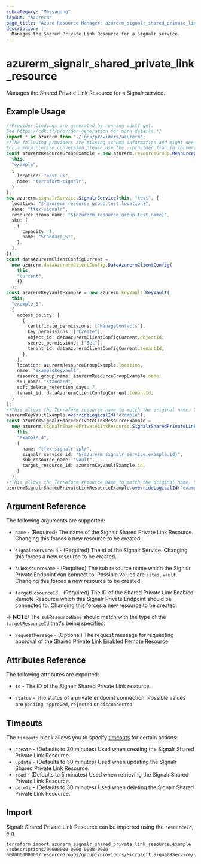 ```yaml
---
subcategory: "Messaging"
layout: "azurerm"
page_title: "Azure Resource Manager: azurerm_signalr_shared_private_link_resource"
description: |-
  Manages the Shared Private Link Resource for a Signalr service.
---
```


# azurerm\_signalr\_shared\_private\_link\_resource

Manages the Shared Private Link Resource for a Signalr service.

## Example Usage

```typescript
/*Provider bindings are generated by running cdktf get.
See https://cdk.tf/provider-generation for more details.*/
import * as azurerm from "./.gen/providers/azurerm";
/*The following providers are missing schema information and might need manual adjustments to synthesize correctly: azurerm.
For a more precise conversion please use the --provider flag in convert.*/
const azurermResourceGroupExample = new azurerm.resourceGroup.ResourceGroup(
  this,
  "example",
  {
    location: "east us",
    name: "terraform-signalr",
  }
);
new azurerm.signalrService.SignalrService(this, "test", {
  location: "${azurerm_resource_group.test.location}",
  name: "tfex-signalr",
  resource_group_name: "${azurerm_resource_group.test.name}",
  sku: [
    {
      capacity: 1,
      name: "Standard_S1",
    },
  ],
});
const dataAzurermClientConfigCurrent =
  new azurerm.dataAzurermClientConfig.DataAzurermClientConfig(
    this,
    "current",
    {}
  );
const azurermKeyVaultExample = new azurerm.keyVault.KeyVault(
  this,
  "example_3",
  {
    access_policy: [
      {
        certificate_permissions: ["ManageContacts"],
        key_permissions: ["Create"],
        object_id: dataAzurermClientConfigCurrent.objectId,
        secret_permissions: ["Set"],
        tenant_id: dataAzurermClientConfigCurrent.tenantId,
      },
    ],
    location: azurermResourceGroupExample.location,
    name: "examplekeyvault",
    resource_group_name: azurermResourceGroupExample.name,
    sku_name: "standard",
    soft_delete_retention_days: 7,
    tenant_id: dataAzurermClientConfigCurrent.tenantId,
  }
);
/*This allows the Terraform resource name to match the original name. You can remove the call if you don't need them to match.*/
azurermKeyVaultExample.overrideLogicalId("example");
const azurermSignalrSharedPrivateLinkResourceExample =
  new azurerm.signalrSharedPrivateLinkResource.SignalrSharedPrivateLinkResource(
    this,
    "example_4",
    {
      name: "tfex-signalr-splr",
      signalr_service_id: "${azurerm_signalr_service.example.id}",
      sub_resource_name: "vault",
      target_resource_id: azurermKeyVaultExample.id,
    }
  );
/*This allows the Terraform resource name to match the original name. You can remove the call if you don't need them to match.*/
azurermSignalrSharedPrivateLinkResourceExample.overrideLogicalId("example");

```

## Argument Reference

The following arguments are supported:

*   `name` - (Required) The name of the Signalr Shared Private Link Resource. Changing this forces a new resource to be created.

*   `signalrServiceId` - (Required) The id of the Signalr Service. Changing this forces a new resource to be created.

*   `subResourceName` - (Required) The sub resource name which the Signalr Private Endpoint can connect to. Possible values are `sites`, `vault`. Changing this forces a new resource to be created.

*   `targetResourceId` - (Required) The ID of the Shared Private Link Enabled Remote Resource which this Signalr Private Endpoint should be connected to. Changing this forces a new resource to be created.

\-> **NOTE:** The `subResourceName` should match with the type of the `targetResourceId` that's being specified.

* `requestMessage` - (Optional) The request message for requesting approval of the Shared Private Link Enabled Remote Resource.

## Attributes Reference

The following attributes are exported:

*   `id` - The ID of the Signalr Shared Private Link resource.

*   `status` - The status of a private endpoint connection. Possible values are `pending`, `approved`, `rejected` or `disconnected`.

## Timeouts

The `timeouts` block allows you to specify [timeouts](https://www.terraform.io/language/resources/syntax#operation-timeouts) for certain actions:

* `create` - (Defaults to 30 minutes) Used when creating the Signalr Shared Private Link Resource.
* `update` - (Defaults to 30 minutes) Used when updating the Signalr Shared Private Link Resource.
* `read` - (Defaults to 5 minutes) Used when retrieving the Signalr Shared Private Link Resource.
* `delete` - (Defaults to 30 minutes) Used when deleting the Signalr Shared Private Link Resource.

## Import

Signalr Shared Private Link Resource can be imported using the `resourceId`, e.g.

```shell
terraform import azurerm_signalr_shared_private_link_resource.example /subscriptions/00000000-0000-0000-0000-000000000000/resourceGroups/group1/providers/Microsoft.SignalRService/signalR/signalr1/sharedPrivateLinkResources/resource1
```
